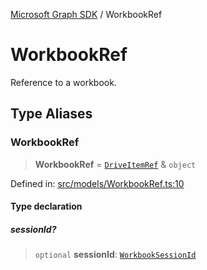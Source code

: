 [Microsoft Graph SDK](README.md) / WorkbookRef

# WorkbookRef

Reference to a workbook.

## Type Aliases

### WorkbookRef

> **WorkbookRef** = [`DriveItemRef`](DriveItemRef.md#driveitemref) & `object`

Defined in: [src/models/WorkbookRef.ts:10](https://github.com/Future-Secure-AI/microsoft-graph/blob/main/src/models/WorkbookRef.ts#L10)

#### Type declaration

##### sessionId?

> `optional` **sessionId**: [`WorkbookSessionId`](WorkbookSessionId.md#workbooksessionid)
